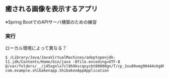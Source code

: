 ## 癒される画像を表示するアプリ
※Spring BootでのAPIサーバ構築のための練習

### 実行
ローカル環境によって異なる？
```
$ /Library/Java/JavaVirtualMachines/adoptopenjdk-11.jdk/Contents/Home/bin/java -Dfile.encoding=UTF-8 @/var/folders/__/j45xgnlx7cl9h9kscqxycbt00000gn/T/cp_2xu89xmg90444shg0kuopt7yh.argfile com.example.shibakenapp.ShibakenAppApplication
```
